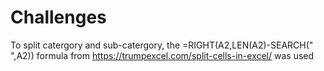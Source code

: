 # Challenges

To split catergory and sub-catergory, the =RIGHT(A2,LEN(A2)-SEARCH(" ",A2)) formula from https://trumpexcel.com/split-cells-in-excel/ was used
